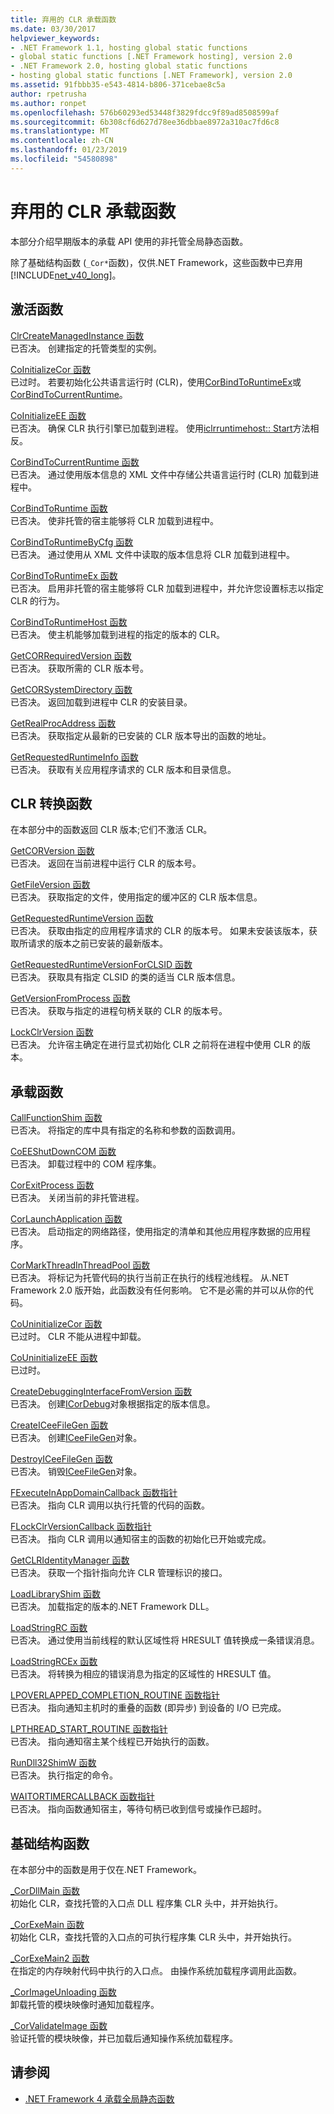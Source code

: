 ```yaml
---
title: 弃用的 CLR 承载函数
ms.date: 03/30/2017
helpviewer_keywords:
- .NET Framework 1.1, hosting global static functions
- global static functions [.NET Framework hosting], version 2.0
- .NET Framework 2.0, hosting global static functions
- hosting global static functions [.NET Framework], version 2.0
ms.assetid: 91fbbb35-e543-4814-b806-371cebae8c5a
author: rpetrusha
ms.author: ronpet
ms.openlocfilehash: 576b60293ed53448f3829fdcc9f89ad8508599af
ms.sourcegitcommit: 6b308cf6d627d78ee36dbbae8972a310ac7fd6c8
ms.translationtype: MT
ms.contentlocale: zh-CN
ms.lasthandoff: 01/23/2019
ms.locfileid: "54580898"
---
```

# <a name="deprecated-clr-hosting-functions"></a>弃用的 CLR 承载函数
本部分介绍早期版本的承载 API 使用的非托管全局静态函数。  
  
 除了基础结构函数 (`_Cor*`函数)，仅供.NET Framework，这些函数中已弃用[!INCLUDE[net_v40_long](../../../../includes/net-v40-long-md.md)]。  
  
## <a name="activation-functions"></a>激活函数  
 [ClrCreateManagedInstance 函数](../../../../docs/framework/unmanaged-api/hosting/clrcreatemanagedinstance-function.md)  
 已否决。 创建指定的托管类型的实例。  
  
 [CoInitializeCor 函数](../../../../docs/framework/unmanaged-api/hosting/coinitializecor-function.md)  
 已过时。 若要初始化公共语言运行时 (CLR)，使用[CorBindToRuntimeEx](../../../../docs/framework/unmanaged-api/hosting/corbindtoruntimeex-function.md)或[CorBindToCurrentRuntime](../../../../docs/framework/unmanaged-api/hosting/corbindtocurrentruntime-function.md)。  
  
 [CoInitializeEE 函数](../../../../docs/framework/unmanaged-api/hosting/coinitializeee-function.md)  
 已否决。 确保 CLR 执行引擎已加载到进程。 使用[iclrruntimehost:: Start](../../../../docs/framework/unmanaged-api/hosting/iclrruntimehost-start-method.md)方法相反。  
  
 [CorBindToCurrentRuntime 函数](../../../../docs/framework/unmanaged-api/hosting/corbindtocurrentruntime-function.md)  
 已否决。 通过使用版本信息的 XML 文件中存储公共语言运行时 (CLR) 加载到进程中。  
  
 [CorBindToRuntime 函数](../../../../docs/framework/unmanaged-api/hosting/corbindtoruntime-function.md)  
 已否决。 使非托管的宿主能够将 CLR 加载到进程中。  
  
 [CorBindToRuntimeByCfg 函数](../../../../docs/framework/unmanaged-api/hosting/corbindtoruntimebycfg-function.md)  
 已否决。 通过使用从 XML 文件中读取的版本信息将 CLR 加载到进程中。  
  
 [CorBindToRuntimeEx 函数](../../../../docs/framework/unmanaged-api/hosting/corbindtoruntimeex-function.md)  
 已否决。 启用非托管的宿主能够将 CLR 加载到进程中，并允许您设置标志以指定 CLR 的行为。  
  
 [CorBindToRuntimeHost 函数](../../../../docs/framework/unmanaged-api/hosting/corbindtoruntimehost-function.md)  
 已否决。 使主机能够加载到进程的指定的版本的 CLR。  
  
 [GetCORRequiredVersion 函数](../../../../docs/framework/unmanaged-api/hosting/getcorrequiredversion-function.md)  
 已否决。 获取所需的 CLR 版本号。  
  
 [GetCORSystemDirectory 函数](../../../../docs/framework/unmanaged-api/hosting/getcorsystemdirectory-function.md)  
 已否决。 返回加载到进程中 CLR 的安装目录。  
  
 [GetRealProcAddress 函数](../../../../docs/framework/unmanaged-api/hosting/getrealprocaddress-function.md)  
 已否决。 获取指定从最新的已安装的 CLR 版本导出的函数的地址。  
  
 [GetRequestedRuntimeInfo 函数](../../../../docs/framework/unmanaged-api/hosting/getrequestedruntimeinfo-function.md)  
 已否决。 获取有关应用程序请求的 CLR 版本和目录信息。  
  
## <a name="clr-version-functions"></a>CLR 转换函数  
 在本部分中的函数返回 CLR 版本;它们不激活 CLR。  
  
 [GetCORVersion 函数](../../../../docs/framework/unmanaged-api/hosting/getcorversion-function.md)  
 已否决。 返回在当前进程中运行 CLR 的版本号。  
  
 [GetFileVersion 函数](../../../../docs/framework/unmanaged-api/hosting/getfileversion-function.md)  
 已否决。 获取指定的文件，使用指定的缓冲区的 CLR 版本信息。  
  
 [GetRequestedRuntimeVersion 函数](../../../../docs/framework/unmanaged-api/hosting/getrequestedruntimeversion-function.md)  
 已否决。 获取由指定的应用程序请求的 CLR 的版本号。 如果未安装该版本，获取所请求的版本之前已安装的最新版本。  
  
 [GetRequestedRuntimeVersionForCLSID 函数](../../../../docs/framework/unmanaged-api/hosting/getrequestedruntimeversionforclsid-function.md)  
 已否决。 获取具有指定 CLSID 的类的适当 CLR 版本信息。  
  
 [GetVersionFromProcess 函数](../../../../docs/framework/unmanaged-api/hosting/getversionfromprocess-function.md)  
 已否决。 获取与指定的进程句柄关联的 CLR 的版本号。  
  
 [LockClrVersion 函数](../../../../docs/framework/unmanaged-api/hosting/lockclrversion-function.md)  
 已否决。 允许宿主确定在进行显式初始化 CLR 之前将在进程中使用 CLR 的版本。  
  
## <a name="hosting-functions"></a>承载函数  
 [CallFunctionShim 函数](../../../../docs/framework/unmanaged-api/hosting/callfunctionshim-function.md)  
 已否决。 将指定的库中具有指定的名称和参数的函数调用。  
  
 [CoEEShutDownCOM 函数](../../../../docs/framework/unmanaged-api/hosting/coeeshutdowncom-function.md)  
 已否决。 卸载过程中的 COM 程序集。  
  
 [CorExitProcess 函数](../../../../docs/framework/unmanaged-api/hosting/corexitprocess-function.md)  
 已否决。 关闭当前的非托管进程。  
  
 [CorLaunchApplication 函数](../../../../docs/framework/unmanaged-api/hosting/corlaunchapplication-function.md)  
 已否决。 启动指定的网络路径，使用指定的清单和其他应用程序数据的应用程序。  
  
 [CorMarkThreadInThreadPool 函数](../../../../docs/framework/unmanaged-api/hosting/cormarkthreadinthreadpool-function.md)  
 已否决。 将标记为托管代码的执行当前正在执行的线程池线程。 从.NET Framework 2.0 版开始，此函数没有任何影响。 它不是必需的并可以从你的代码。  
  
 [CoUninitializeCor 函数](../../../../docs/framework/unmanaged-api/hosting/couninitializecor-function.md)  
 已过时。 CLR 不能从进程中卸载。  
  
 [CoUninitializeEE 函数](../../../../docs/framework/unmanaged-api/hosting/couninitializeee-function.md)  
 已过时。  
  
 [CreateDebuggingInterfaceFromVersion 函数](../../../../docs/framework/unmanaged-api/hosting/createdebugginginterfacefromversion-function.md)  
 已否决。 创建[ICorDebug](../../../../docs/framework/unmanaged-api/debugging/icordebug-interface.md)对象根据指定的版本信息。  
  
 [CreateICeeFileGen 函数](../../../../docs/framework/unmanaged-api/hosting/createiceefilegen-function.md)  
 已否决。 创建[ICeeFileGen](../../../../docs/framework/unmanaged-api/hosting/iceefilegen-class.md)对象。  
  
 [DestroyICeeFileGen 函数](../../../../docs/framework/unmanaged-api/hosting/destroyiceefilegen-function.md)  
 已否决。 销毁[ICeeFileGen](../../../../docs/framework/unmanaged-api/hosting/iceefilegen-class.md)对象。  
  
 [FExecuteInAppDomainCallback 函数指针](../../../../docs/framework/unmanaged-api/hosting/fexecuteinappdomaincallback-function-pointer.md)  
 已否决。 指向 CLR 调用以执行托管的代码的函数。  
  
 [FLockClrVersionCallback 函数指针](../../../../docs/framework/unmanaged-api/hosting/flockclrversioncallback-function-pointer.md)  
 已否决。 指向 CLR 调用以通知宿主的函数的初始化已开始或完成。  
  
 [GetCLRIdentityManager 函数](../../../../docs/framework/unmanaged-api/hosting/getclridentitymanager-function.md)  
 已否决。 获取一个指针指向允许 CLR 管理标识的接口。  
  
 [LoadLibraryShim 函数](../../../../docs/framework/unmanaged-api/hosting/loadlibraryshim-function.md)  
 已否决。 加载指定的版本的.NET Framework DLL。  
  
 [LoadStringRC 函数](../../../../docs/framework/unmanaged-api/hosting/loadstringrc-function.md)  
 已否决。 通过使用当前线程的默认区域性将 HRESULT 值转换成一条错误消息。  
  
 [LoadStringRCEx 函数](../../../../docs/framework/unmanaged-api/hosting/loadstringrcex-function.md)  
 已否决。 将转换为相应的错误消息为指定的区域性的 HRESULT 值。  
  
 [LPOVERLAPPED_COMPLETION_ROUTINE 函数指针](../../../../docs/framework/unmanaged-api/hosting/lpoverlapped-completion-routine-function-pointer.md)  
 已否决。 指向通知主机时的重叠的函数 (即异步) 到设备的 I/O 已完成。  
  
 [LPTHREAD_START_ROUTINE 函数指针](../../../../docs/framework/unmanaged-api/hosting/lpthread-start-routine-function-pointer.md)  
 已否决。 指向通知宿主某个线程已开始执行的函数。  
  
 [RunDll32ShimW 函数](../../../../docs/framework/unmanaged-api/hosting/rundll32shimw-function.md)  
 已否决。 执行指定的命令。  
  
 [WAITORTIMERCALLBACK 函数指针](../../../../docs/framework/unmanaged-api/hosting/waitortimercallback-function-pointer.md)  
 已否决。 指向函数通知宿主，等待句柄已收到信号或操作已超时。  
  
## <a name="infrastructure-functions"></a>基础结构函数  
 在本部分中的函数是用于仅在.NET Framework。  
  
 [_CorDllMain 函数](../../../../docs/framework/unmanaged-api/hosting/cordllmain-function.md)  
 初始化 CLR，查找托管的入口点 DLL 程序集 CLR 头中，并开始执行。  
  
 [_CorExeMain 函数](../../../../docs/framework/unmanaged-api/hosting/corexemain-function.md)  
 初始化 CLR，查找托管的入口点的可执行程序集 CLR 头中，并开始执行。  
  
 [_CorExeMain2 函数](../../../../docs/framework/unmanaged-api/hosting/corexemain2-function.md)  
 在指定的内存映射代码中执行的入口点。 由操作系统加载程序调用此函数。  
  
 [_CorImageUnloading 函数](../../../../docs/framework/unmanaged-api/hosting/corimageunloading-function.md)  
 卸载托管的模块映像时通知加载程序。  
  
 [_CorValidateImage 函数](../../../../docs/framework/unmanaged-api/hosting/corvalidateimage-function.md)  
 验证托管的模块映像，并已加载后通知操作系统加载程序。  
  
## <a name="see-also"></a>请参阅
- [.NET Framework 4 承载全局静态函数](../../../../docs/framework/unmanaged-api/hosting/net-framework-4-hosting-global-static-functions.md)
